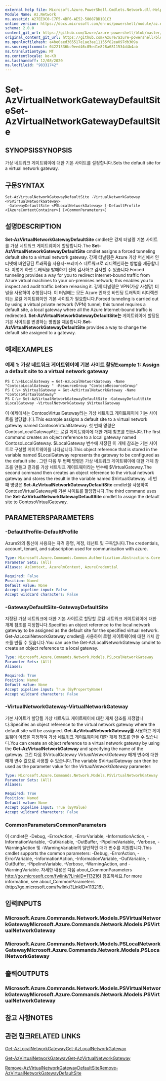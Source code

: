 ```yaml
---
external help file: Microsoft.Azure.PowerShell.Cmdlets.Network.dll-Help.xml
Module Name: Az.Network
ms.assetid: A27EE9C0-C7F5-4BF6-AE52-58087BD1B1C3
online version: https://docs.microsoft.com/en-us/powershell/module/az.network/set-azvirtualnetworkgatewaydefaultsite
schema: 2.0.0
content_git_url: https://github.com/Azure/azure-powershell/blob/master/src/Network/Network/help/Set-AzVirtualNetworkGatewayDefaultSite.md
original_content_git_url: https://github.com/Azure/azure-powershell/blob/master/src/Network/Network/help/Set-AzVirtualNetworkGatewayDefaultSite.md
ms.openlocfilehash: a4be0aed365517e1ae3ae11155f82ea097db309a
ms.sourcegitcommit: 04221336bc9eed46c05ed1e828a6811534d4b4ab
ms.translationtype: MT
ms.contentlocale: ko-KR
ms.lasthandoff: 12/08/2020
ms.locfileid: "98331742"
---
```

# <span data-ttu-id="6d2e3-101">Set-AzVirtualNetworkGatewayDefaultSite</span><span class="sxs-lookup"><span data-stu-id="6d2e3-101">Set-AzVirtualNetworkGatewayDefaultSite</span></span>

## <span data-ttu-id="6d2e3-102">SYNOPSIS</span><span class="sxs-lookup"><span data-stu-id="6d2e3-102">SYNOPSIS</span></span>
<span data-ttu-id="6d2e3-103">가상 네트워크 게이트웨이에 대한 기본 사이트를 설정합니다.</span><span class="sxs-lookup"><span data-stu-id="6d2e3-103">Sets the default site for a virtual network gateway.</span></span>

## <span data-ttu-id="6d2e3-104">구문</span><span class="sxs-lookup"><span data-stu-id="6d2e3-104">SYNTAX</span></span>

```
Set-AzVirtualNetworkGatewayDefaultSite -VirtualNetworkGateway <PSVirtualNetworkGateway>
 -GatewayDefaultSite <PSLocalNetworkGateway> [-DefaultProfile <IAzureContextContainer>] [<CommonParameters>]
```

## <span data-ttu-id="6d2e3-105">설명</span><span class="sxs-lookup"><span data-stu-id="6d2e3-105">DESCRIPTION</span></span>
<span data-ttu-id="6d2e3-106">**Set-AzVirtualNetworkGatewayDefaultSite** cmdlet은 강제 터널링 기본 사이트를 가상 네트워크 게이트웨이에 할당합니다.</span><span class="sxs-lookup"><span data-stu-id="6d2e3-106">The **Set-AzVirtualNetworkGatewayDefaultSite** cmdlet assigns a forced tunneling default site to a virtual network gateway.</span></span>
<span data-ttu-id="6d2e3-107">강제 터널링은 Azure 가상 머신에서 인터넷에 바인딩된 트래픽을 사용자-프레미스 네트워크로 리디렉션하는 방법을 제공합니다. 이렇게 하면 트래픽을 발매하기 전에 검사하고 감사할 수 있습니다.</span><span class="sxs-lookup"><span data-stu-id="6d2e3-107">Forced tunneling provides a way for you to redirect Internet-bound traffic from Azure virtual machines to your on-premises network; this enables you to inspect and audit traffic before releasing it.</span></span>
<span data-ttu-id="6d2e3-108">강제 터널링은 VPN(가상 사설망) 터널을 사용하여 수행됩니다. 이 터널에는 모든 Azure 인터넷 바인딩 트래픽이 리디렉션되는 로컬 게이트웨이인 기본 사이트가 필요합니다.</span><span class="sxs-lookup"><span data-stu-id="6d2e3-108">Forced tunneling is carried out by using a virtual private network (VPN) tunnel; this tunnel requires a default site, a local gateway where all the Azure Internet-bound traffic is redirected.</span></span>
<span data-ttu-id="6d2e3-109">**Set-AzVirtualNetworkGatewayDefaultSite는** 게이트웨이에 할당된 기본 사이트를 변경하는 방법을 제공합니다.</span><span class="sxs-lookup"><span data-stu-id="6d2e3-109">**Set-AzVirtualNetworkGatewayDefaultSite** provides a way to change the default site assigned to a gateway.</span></span>

## <span data-ttu-id="6d2e3-110">예제</span><span class="sxs-lookup"><span data-stu-id="6d2e3-110">EXAMPLES</span></span>

### <span data-ttu-id="6d2e3-111">예제 1: 가상 네트워크 게이트웨이에 기본 사이트 할당</span><span class="sxs-lookup"><span data-stu-id="6d2e3-111">Example 1: Assign a default site to a virtual network gateway</span></span>
```
PS C:\>$LocalGateway = Get-AzLocalNetworkGateway -Name "ContosoLocalGateway " -ResourceGroup "ContosoResourceGroup"
PS C:\> $VirtualGateway = Get-AzVirtualNetworkGateway -Name "ContosoVirtualGateway"
PS C:\> Set-AzVirtualNetworkGatewayDefaultSite -GatewayDefaultSite $LocalGateway -VirtualNetworkGateway $VirtualGateway
```

<span data-ttu-id="6d2e3-112">이 예제에서는 ContosoVirtualGateway라는 가상 네트워크 게이트웨이에 기본 사이트를 할당합니다.</span><span class="sxs-lookup"><span data-stu-id="6d2e3-112">This example assigns a default site to a virtual network gateway named ContosoVirtualGateway.</span></span>
<span data-ttu-id="6d2e3-113">첫 번째 명령은 ContosoLocalGateway라는 로컬 게이트웨이에 대한 개체 참조를 만듭니다.</span><span class="sxs-lookup"><span data-stu-id="6d2e3-113">The first command creates an object reference to a local gateway named ContosoLocalGateway.</span></span>
<span data-ttu-id="6d2e3-114">$LocalGateway 변수에 저장된 이 개체 참조는 기본 사이트로 구성할 게이트웨이를 나타냅니다.</span><span class="sxs-lookup"><span data-stu-id="6d2e3-114">This object reference that is stored in the variable named $LocalGateway represents the gateway to be configured as the default site .</span></span>
<span data-ttu-id="6d2e3-115">그런 다음 두 번째 명령은 가상 네트워크 게이트웨이에 대한 개체 참조를 만들고 결과를 가상 네트워크 게이트웨이라는 변수에 $VirtualGateway.</span><span class="sxs-lookup"><span data-stu-id="6d2e3-115">The second command then creates an object reference to the virtual network gateway and stores the result in the variable named $VirtualGateway.</span></span>
<span data-ttu-id="6d2e3-116">세 번째 명령은 **Set-AzVirtualNetworkGatewayDefaultSite** cmdlet을 사용하여 ContosoVirtualGateway에 기본 사이트를 할당합니다.</span><span class="sxs-lookup"><span data-stu-id="6d2e3-116">The third command uses the **Set-AzVirtualNetworkGatewayDefaultSite** cmdlet to assign the default site to ContosoVirtualGateway.</span></span>

## <span data-ttu-id="6d2e3-117">PARAMETERS</span><span class="sxs-lookup"><span data-stu-id="6d2e3-117">PARAMETERS</span></span>

### <span data-ttu-id="6d2e3-118">-DefaultProfile</span><span class="sxs-lookup"><span data-stu-id="6d2e3-118">-DefaultProfile</span></span>
<span data-ttu-id="6d2e3-119">Azure와의 통신에 사용되는 자격 증명, 계정, 테넌트 및 구독입니다.</span><span class="sxs-lookup"><span data-stu-id="6d2e3-119">The credentials, account, tenant, and subscription used for communication with azure.</span></span>

```yaml
Type: Microsoft.Azure.Commands.Common.Authentication.Abstractions.Core.IAzureContextContainer
Parameter Sets: (All)
Aliases: AzContext, AzureRmContext, AzureCredential

Required: False
Position: Named
Default value: None
Accept pipeline input: False
Accept wildcard characters: False
```

### <span data-ttu-id="6d2e3-120">-GatewayDefaultSite</span><span class="sxs-lookup"><span data-stu-id="6d2e3-120">-GatewayDefaultSite</span></span>
<span data-ttu-id="6d2e3-121">지정된 가상 네트워크에 대한 기본 사이트로 할당할 로컬 네트워크 게이트웨이에 대한 개체 참조를 지정합니다.</span><span class="sxs-lookup"><span data-stu-id="6d2e3-121">Specifies an object reference to the local network gateway to be assigned as the default site for the specified virtual network.</span></span>
<span data-ttu-id="6d2e3-122">Get-AzLocalNetworkGateway cmdlet을 사용하여 로컬 게이트웨이에 대한 개체 참조를 만들 수 있습니다.</span><span class="sxs-lookup"><span data-stu-id="6d2e3-122">You can use the Get-AzLocalNetworkGateway cmdlet to create an object reference to a local gateway.</span></span>

```yaml
Type: Microsoft.Azure.Commands.Network.Models.PSLocalNetworkGateway
Parameter Sets: (All)
Aliases:

Required: True
Position: Named
Default value: None
Accept pipeline input: True (ByPropertyName)
Accept wildcard characters: False
```

### <span data-ttu-id="6d2e3-123">-VirtualNetworkGateway</span><span class="sxs-lookup"><span data-stu-id="6d2e3-123">-VirtualNetworkGateway</span></span>
<span data-ttu-id="6d2e3-124">기본 사이트가 할당될 가상 네트워크 게이트웨이에 대한 개체 참조를 지정합니다.</span><span class="sxs-lookup"><span data-stu-id="6d2e3-124">Specifies an object reference to the virtual network gateway where the default site will be assigned.</span></span>
<span data-ttu-id="6d2e3-125">**Get-AzVirtualNetworkGateway를** 사용하고 게이트웨이 이름을 지정하여 가상 네트워크 게이트웨이에 대한 개체 참조를 만들 수 있습니다.</span><span class="sxs-lookup"><span data-stu-id="6d2e3-125">You can create an object reference to a virtual network gateway by using the **Get-AzVirtualNetworkGateway** and specifying the name of the gateway.</span></span>
<span data-ttu-id="6d2e3-126">그런 다음 $VirtualGateway *VirtualNetworkGateway* 매개 변수에 대한 매개 변수 값으로 사용할 수 있습니다.</span><span class="sxs-lookup"><span data-stu-id="6d2e3-126">The variable $VirtualGateway can then be used as the parameter value for the *VirtualNetworkGateway* parameter:</span></span>

```yaml
Type: Microsoft.Azure.Commands.Network.Models.PSVirtualNetworkGateway
Parameter Sets: (All)
Aliases:

Required: True
Position: Named
Default value: None
Accept pipeline input: True (ByValue)
Accept wildcard characters: False
```

### <span data-ttu-id="6d2e3-127">CommonParameters</span><span class="sxs-lookup"><span data-stu-id="6d2e3-127">CommonParameters</span></span>
<span data-ttu-id="6d2e3-128">이 cmdlet은 -Debug, -ErrorAction, -ErrorVariable, -InformationAction, -InformationVariable, -OutVariable, -OutBuffer, -PipelineVariable, -Verbose, -WarningAction 및 -WarningVariable의 일반적인 매개 변수를 지원합니다.</span><span class="sxs-lookup"><span data-stu-id="6d2e3-128">This cmdlet supports the common parameters: -Debug, -ErrorAction, -ErrorVariable, -InformationAction, -InformationVariable, -OutVariable, -OutBuffer, -PipelineVariable, -Verbose, -WarningAction, and -WarningVariable.</span></span> <span data-ttu-id="6d2e3-129">자세한 내용은 다음 about_CommonParameters http://go.microsoft.com/fwlink/?LinkID=113216) 참조하세요.</span><span class="sxs-lookup"><span data-stu-id="6d2e3-129">For more information, see about_CommonParameters (http://go.microsoft.com/fwlink/?LinkID=113216).</span></span>

## <span data-ttu-id="6d2e3-130">입력</span><span class="sxs-lookup"><span data-stu-id="6d2e3-130">INPUTS</span></span>

### <span data-ttu-id="6d2e3-131">Microsoft.Azure.Commands.Network.Models.PSVirtualNetworkGateway</span><span class="sxs-lookup"><span data-stu-id="6d2e3-131">Microsoft.Azure.Commands.Network.Models.PSVirtualNetworkGateway</span></span>

### <span data-ttu-id="6d2e3-132">Microsoft.Azure.Commands.Network.Models.PSLocalNetworkGateway</span><span class="sxs-lookup"><span data-stu-id="6d2e3-132">Microsoft.Azure.Commands.Network.Models.PSLocalNetworkGateway</span></span>

## <span data-ttu-id="6d2e3-133">출력</span><span class="sxs-lookup"><span data-stu-id="6d2e3-133">OUTPUTS</span></span>

### <span data-ttu-id="6d2e3-134">Microsoft.Azure.Commands.Network.Models.PSVirtualNetworkGateway</span><span class="sxs-lookup"><span data-stu-id="6d2e3-134">Microsoft.Azure.Commands.Network.Models.PSVirtualNetworkGateway</span></span>

## <span data-ttu-id="6d2e3-135">참고 사항</span><span class="sxs-lookup"><span data-stu-id="6d2e3-135">NOTES</span></span>

## <span data-ttu-id="6d2e3-136">관련 링크</span><span class="sxs-lookup"><span data-stu-id="6d2e3-136">RELATED LINKS</span></span>

[<span data-ttu-id="6d2e3-137">Get-AzLocalNetworkGateway</span><span class="sxs-lookup"><span data-stu-id="6d2e3-137">Get-AzLocalNetworkGateway</span></span>](./Get-AzLocalNetworkGateway.md)

[<span data-ttu-id="6d2e3-138">Get-AzVirtualNetworkGateway</span><span class="sxs-lookup"><span data-stu-id="6d2e3-138">Get-AzVirtualNetworkGateway</span></span>](./Get-AzVirtualNetworkGateway.md)

[<span data-ttu-id="6d2e3-139">Remove-AzVirtualNetworkGatewayDefaultSite</span><span class="sxs-lookup"><span data-stu-id="6d2e3-139">Remove-AzVirtualNetworkGatewayDefaultSite</span></span>](./Remove-AzVirtualNetworkGatewayDefaultSite.md)


